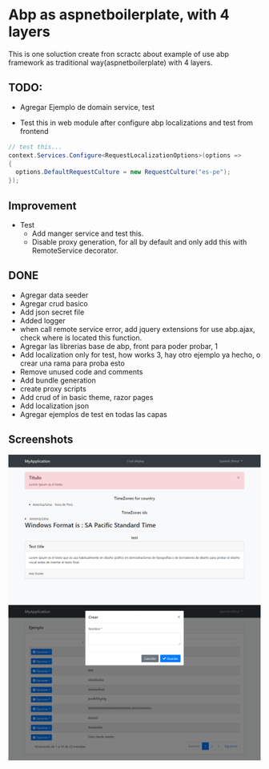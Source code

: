 # Abp as aspnetboilerplate, with 4 layers
This is one soluction create fron scractc about example of use abp framework as traditional way(aspnetboilerplate) with 4 layers.

## TODO:
- Agregar Ejemplo de domain service, test


- Test this in web module after configure abp localizations and test from frontend
```csharp
// test this...
context.Services.Configure<RequestLocalizationOptions>(options =>
{
  options.DefaultRequestCulture = new RequestCulture("es-pe");
});
```


## Improvement
- Test
  - Add manger service and test this.
  - Disable proxy generation, for all by default and only add this with RemoteService decorator.

## DONE
- Agregar data seeder
- Agregar crud basico
- Add json secret file
- Added logger
- when call remote service error, add jquery extensions for use abp.ajax, check where is located this function.
- Agregar las librerias base de abp, front para poder probar, 1
- Add localization only for test, how works                 3, hay otro ejemplo ya hecho, o crear una rama para proba esto
- Remove unused code and comments
- Add bundle generation
- create proxy scripts
- Add crud of in basic theme, razor pages
- Add localization json
- Agregar ejemplos de test en todas las capas

## Screenshots

![alt](/images/screencapture-localhost-5001-2022-11-16-19_54_57.png)
![alt](/images/screencapture-localhost-5001-Crud-2022-11-16-19_55_14.png)
